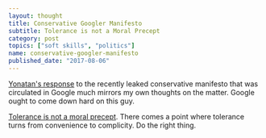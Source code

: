 ```yaml
---
layout: thought
title: Conservative Googler Manifesto
subtitle: Tolerance is not a Moral Precept
category: post
topics: ["soft skills", "politics"]
name: conservative-googler-manifesto
published_date: "2017-08-06"
---
```


[Yonatan's response][yonatan-essay] to the recently leaked conservative
manifesto that was circulated in Google much mirrors my own thoughts
on the matter. Google ought to come down hard on this guy.

[Tolerance is not a moral precept][tolerance-essay]. There comes a point
where tolerance turns from convenience to complicity. Do the right thing.

[yonatan-essay]: https://medium.com/@yonatanzunger/so-about-this-googlers-manifesto-1e3773ed1788
[tolerance-essay]: https://extranewsfeed.com/tolerance-is-not-a-moral-precept-1af7007d6376
